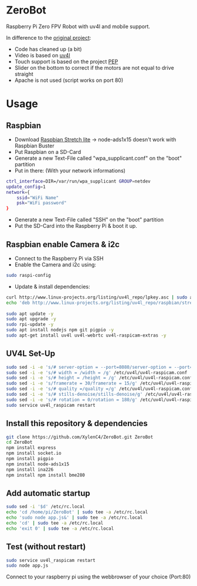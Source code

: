 # ZeroBot
Raspberry Pi Zero FPV Robot with uv4l and mobile support.

In difference to the [original project](https://github.com/CoretechR/ZeroBot):
- Code has cleaned up (a bit)
- Video is based on [uv4l](https://www.linux-projects.org/uv4l/)
- Touch support is based on the project [PEP](https://github.com/jquery/PEP)
- Slider on the bottom to correct if the motors are not equal to drive straight
- Apache is not used (script works on port 80)

# Usage
## Raspbian
- Download [Raspbian Stretch lite](https://downloads.raspberrypi.org/raspbian_lite/images/raspbian_lite-2019-04-09/)
-> node-ads1x15 doesn't work with Raspbian Buster
- Put Raspbian on a SD-Card
- Generate a new Text-File called "wpa_supplicant.conf" on the "boot" partition
- Put in there: (With your network informations)
```bash
ctrl_interface=DIR=/var/run/wpa_supplicant GROUP=netdev
update_config=1
network={
	ssid="WiFi Name"
	psk="WiFi password"
}
```
- Generate a new Text-File called "SSH" on the "boot" partition
- Put the SD-Card into the Raspberry Pi & boot it up.

## Raspbian enable Camera & i2c
- Connect to the Raspberry Pi via SSH
- Enable the Camera and i2c using:
```bash
sudo raspi-config
```
- Update & install dependencies:
```bash
curl http://www.linux-projects.org/listing/uv4l_repo/lpkey.asc | sudo apt-key add -
echo 'deb http://www.linux-projects.org/listing/uv4l_repo/raspbian/stretch stretch main' | sudo tee -a /etc/apt/sources.list
	
sudo apt update -y
sudo apt upgrade -y
sudo rpi-update -y
sudo apt install nodejs npm git pigpio -y
sudo apt-get install uv4l uv4l-webrtc uv4l-raspicam-extras -y
```

## UV4L Set-Up
```bash
sudo sed -i -e 's/# server-option = --port=8080/server-option = --port=9000/g' /etc/uv4l/uv4l-raspicam.conf
sudo sed -i -e 's/# width = /width = /g' /etc/uv4l/uv4l-raspicam.conf
sudo sed -i -e 's/# height = /height = /g' /etc/uv4l/uv4l-raspicam.conf
sudo sed -i -e 's/framerate = 30/framerate = 15/g' /etc/uv4l/uv4l-raspicam.conf
sudo sed -i -e 's/# quality =/quality =/g' /etc/uv4l/uv4l-raspicam.conf
sudo sed -i -e 's/# stills-denoise/stills-denoise/g' /etc/uv4l/uv4l-raspicam.conf
sudo sed -i -e 's/# rotation = 0/rotation = 180/g' /etc/uv4l/uv4l-raspicam.conf
sudo service uv4l_raspicam restart
```

## Install this repository & dependencies
```bash
git clone https://github.com/XylenC4/ZeroBot.git ZeroBot
cd ZeroBot
npm install express
npm install socket.io
npm install pigpio
npm install node-ads1x15
npm install ina226
npm install npm install bme280
```

## Add automatic startup
```bash
sudo sed -i '$d' /etc/rc.local
echo 'cd /home/pi/ZeroBot' | sudo tee -a /etc/rc.local
echo 'sudo node app.js&' | sudo tee -a /etc/rc.local
echo 'cd' | sudo tee -a /etc/rc.local
echo 'exit 0' | sudo tee -a /etc/rc.local
```
## Test (without restart)
```bash
sudo service uv4l_raspicam restart
sudo node app.js
```
Connect to your raspberry pi using the webbrowser of your choice (Port:80)
